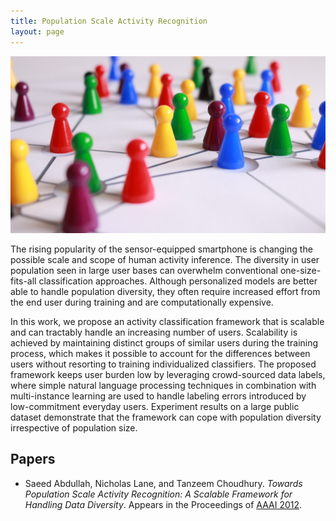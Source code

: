 ```yaml
---
title: Population Scale Activity Recognition
layout: page
---
```


![{{ page.title }}](/files/images/csn.jpg)



The rising popularity of the sensor-equipped smartphone is changing the possible
scale and scope of human activity inference. The diversity in user population
seen in large user bases can overwhelm conventional one-size-fits-all classification
approaches. Although personalized models are better able to handle population
diversity, they often require increased effort from the end user during training
and are computationally expensive.

In this work, we propose an activity classification framework that is scalable
and can tractably handle an increasing number of users. Scalability is achieved
by maintaining distinct groups of similar users during the training process, which
makes it possible to account for the differences between users without resorting
to training individualized classifiers. The proposed framework keeps user burden
low by leveraging crowd-sourced data labels, where simple natural language processing
techniques in combination with multi-instance learning are used to handle labeling
errors introduced by low-commitment everyday users. Experiment results on a large
public dataset demonstrate that the framework can cope with population diversity
irrespective of population size.

## Papers ##
* Saeed Abdullah, Nicholas Lane, and Tanzeem Choudhury.
<em>Towards Population Scale Activity Recognition: A Scalable Framework for Handling Data Diversity</em>.
Appears in the Proceedings of [AAAI 2012][aaai-2012].

[aaai-2012]: http://www.aaai.org/ocs/index.php/AAAI/AAAI12/paper/viewFile/5169/5491

